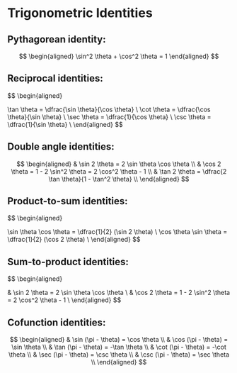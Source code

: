 # Trigonometric Identities
## Pythagorean identity:

$$
\begin{aligned}
\sin^2 \theta + \cos^2 \theta = 1
\end{aligned}
$$

## Reciprocal identities:
$$
\begin{aligned}

\tan \theta = \dfrac{\sin \theta}{\cos \theta}  \\
\cot \theta = \dfrac{\cos \theta}{\sin \theta} \\
\sec \theta = \dfrac{1}{\cos \theta} \\
\csc \theta = \dfrac{1}{\sin \theta} \\
\end{aligned}
$$
## Double angle identities:
$$
\begin{aligned}
& \sin 2 \theta = 2 \sin \theta \cos \theta \\
& \cos 2 \theta = 1 - 2 \sin^2 \theta = 2 \cos^2 \theta - 1 \\ 
& \tan 2 \theta = \dfrac{2 \tan \theta}{1 - \tan^2 \theta} \\
\end{aligned}
$$
## Product-to-sum identities:
$$
\begin{aligned}

\sin \theta \cos \theta = \dfrac{1}{2} (\sin 2 \theta) \\
\cos \theta \sin \theta = \dfrac{1}{2} (\cos 2 \theta) \\
\end{aligned}
$$

## Sum-to-product identities:

$$
\begin{aligned}

& \sin 2 \theta = 2 \sin \theta \cos \theta \\
& \cos 2 \theta = 1 - 2 \sin^2 \theta = 2 \cos^2 \theta - 1 \\
\end{aligned}
$$

## Cofunction identities:
$$
\begin{aligned}
& \sin (\pi - \theta) = \cos \theta \\
& \cos (\pi - \theta) = \sin \theta \\
& \tan (\pi - \theta) = -\tan \theta \\
& \cot (\pi - \theta) = -\cot \theta \\
& \sec (\pi - \theta) = \csc \theta \\
& \csc (\pi - \theta) = \sec \theta  \\
\end{aligned}
$$
